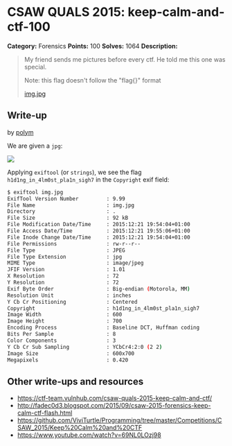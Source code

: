 # CSAW QUALS 2015: keep-calm-and-ctf-100

**Category:** Forensics
**Points:** 100
**Solves:** 1064
**Description:**

> My friend sends me pictures before every ctf. He told me this one was special.
>
> Note: this flag doesn't follow the "flag{}" format
>
> [img.jpg](img.jpg)


## Write-up

by [polym](https://github.com/abpolym)

We are given a `jpg`:

![](./img.jpg)

Applying `exiftool` (or `strings`), we see the flag `h1d1ng_in_4lm0st_pla1n_sigh7` in the `Copyright` exif field:

```bash
$ exiftool img.jpg
ExifTool Version Number         : 9.99
File Name                       : img.jpg
Directory                       : .
File Size                       : 92 kB
File Modification Date/Time     : 2015:12:21 19:54:04+01:00
File Access Date/Time           : 2015:12:21 19:55:06+01:00
File Inode Change Date/Time     : 2015:12:21 19:54:04+01:00
File Permissions                : rw-r--r--
File Type                       : JPEG
File Type Extension             : jpg
MIME Type                       : image/jpeg
JFIF Version                    : 1.01
X Resolution                    : 72
Y Resolution                    : 72
Exif Byte Order                 : Big-endian (Motorola, MM)
Resolution Unit                 : inches
Y Cb Cr Positioning             : Centered
Copyright                       : h1d1ng_in_4lm0st_pla1n_sigh7
Image Width                     : 600
Image Height                    : 700
Encoding Process                : Baseline DCT, Huffman coding
Bits Per Sample                 : 8
Color Components                : 3
Y Cb Cr Sub Sampling            : YCbCr4:2:0 (2 2)
Image Size                      : 600x700
Megapixels                      : 0.420
```

## Other write-ups and resources

* <https://ctf-team.vulnhub.com/csaw-quals-2015-keep-calm-and-ctf/>
* <http://fadec0d3.blogspot.com/2015/09/csaw-2015-forensics-keep-calm-ctf-flash.html>
* <https://github.com/ViviTurtle/Programming/tree/master/Competitions/CSAW_2015/Keep%20Calm%20and%20CTF>
* <https://www.youtube.com/watch?v=69NL0LOzj98>
